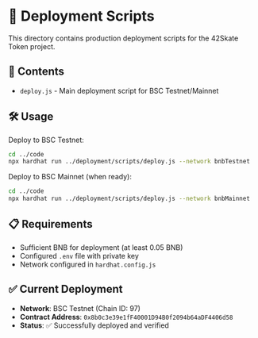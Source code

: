 # 🚀 Deployment Scripts

This directory contains production deployment scripts for the 42Skate Token project.

## 📁 Contents

- `deploy.js` - Main deployment script for BSC Testnet/Mainnet

## 🛠️ Usage

Deploy to BSC Testnet:
```bash
cd ../code
npx hardhat run ../deployment/scripts/deploy.js --network bnbTestnet
```

Deploy to BSC Mainnet (when ready):
```bash
cd ../code
npx hardhat run ../deployment/scripts/deploy.js --network bnbMainnet
```

## 📋 Requirements

- Sufficient BNB for deployment (at least 0.05 BNB)
- Configured `.env` file with private key
- Network configured in `hardhat.config.js`

## ✅ Current Deployment

- **Network**: BSC Testnet (Chain ID: 97)
- **Contract Address**: `0x8b0c3e39e1fF40001D94B0f2094b64aDF4406d58`
- **Status**: ✅ Successfully deployed and verified
